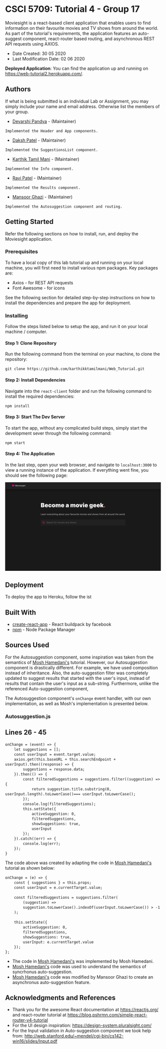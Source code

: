 # CSCI 5709: Tutorial 4 - Group 17

Moviesight is a react-based client application that enables users to find information on their favourite movies and TV shows from around the world. As part of the tutorial's requirements, the application features an auto-suggest component, react-router based routing, and asynchronous REST API requests using AXIOS.

* Date Created: 30 05 2020
* Last Modification Date: 02 06 2020

**Deployed Application**: You can find the application up and running on https://web-tutorial2.herokuapp.com/.

## Authors

If what is being submitted is an individual Lab or Assignment, you may simply include your name and email address. Otherwise list the members of your group.

* [Devarshi Pandya](devarshi.pandya@dal.ca) - (Maintainer)
```
Implemented the Header and App components.
```
* [Daksh Patel](dk792765@dal.ca) - (Maintainer)
```
Implemented the SuggestionsList component.
```
* [Karthik Tamil Mani](kr630601@dal.ca) - (Maintainer)
```
Implemented the Info component.
```
* [Ravi Patel](rv526909@dal.ca) - (Maintainer)
```
Implemented the Results component.
```
* [Mansoor Ghazi](mansoor.ghazi@dal.ca) - (Maintainer)
```
Implemented the Autosuggestion component and routing.
```


## Getting Started

Refer the following sections on how to install, run, and deploy the Moviesight application.

### Prerequisites

To have a local copy of this lab tutorial up and running on your local machine, you will first need to install various npm packages. Key packages are:

* Axios - for REST API requests
* Font Awesome - for icons

See the following section for detailed step-by-step instructions on how to install the dependencies and prepare the app for deployment.

### Installing

Follow the steps listed below to setup the app, and run it on your local machine / computer.

#### Step 1: Clone Repository

Run the following command from the terminal on your machine, to clone the repository:

```
git clone https://github.com/karthikktamilmani/Web_Tutorial.git
```

#### Step 2: Install Dependencies

Navigate into the `react-client` folder and run the following command to install the required dependencies:

```
npm install
```

#### Step 3: Start The Dev Server

To start the app, without any complicated build steps, simply start the development sever through the following command:

```
npm start
```

#### Step 4: The Application

In the last step, open your web browser, and navigate to `localhost:3000` to view a running instance of the application. If everything went fine, you should see the following page:

![Image of App Running](/deployed_app.png)


## Deployment

To deploy the app to Heroku, follow the ist 

## Built With

* [create-react-app](https://github.com/facebook/create-react-app) - React buildpack by facebook
* [npm](https://www.npmjs.com/) - Node Package Manager

## Sources Used

For the Autosuggestion component, some inspiration was taken from the semantics of [Mosh Hamedani's](https://programmingwithmosh.com/react/simple-react-autocomplete-component/) tutorial. However, our Autosuggestion component is drastically different. For example, we have used composition instead of inheritance. Also, the auto-suggestion filter was completely updated to suggest results that started with the user's input, instead of results that contain the user's input as a sub-string. Furthermore, unlike the referenced Auto-suggestion component, 

The Autosuggestion component's `onChange` event handler, with our own implementation, as well as Mosh's implementation is presented below.

### Autosuggestion.js

Lines 26 - 45
---------------

```
onChange = (event) => {
    let suggestions = [];
    const userInput = event.target.value;
    axios.get(this.baseURL + this.searchEndpoint + userInput).then((response) => {
        suggestions = response.data;
    }).then(() => {
        const filteredSuggestions = suggestions.filter((suggestion) => {
            return suggestion.title.substring(0, userInput.length).toLowerCase()=== userInput.toLowerCase();
        });
        console.log(filteredSuggestions);
        this.setState({
            activeSuggestion: 0,
            filteredSuggestions,
            showSuggestions: true,
            userInput
        });
    }).catch((err) => {
        console.log(err);
    });
}
```

The code above was created by adapting the code in [Mosh Hamedani's](https://programmingwithmosh.com/react/simple-react-autocomplete-component/) tutorial as shown below: 

```
onChange = (e) => {
    const { suggestions } = this.props;
    const userInput = e.currentTarget.value;

    const filteredSuggestions = suggestions.filter(
        (suggestion) =>
        suggestion.toLowerCase().indexOf(userInput.toLowerCase()) > -1
    );

    this.setState({
        activeSuggestion: 0,
        filteredSuggestions,
        showSuggestions: true,
        userInput: e.currentTarget.value
    });
};
```

- The code in [Mosh Hamedani's](https://programmingwithmosh.com/react/simple-react-autocomplete-component/) was implemented by Mosh Hamedani.
- [Mosh Hamedani's](https://programmingwithmosh.com/react/simple-react-autocomplete-component/) code was used to understand the semantics of syncrhonus auto-suggestion.
- [Mosh Hamedani's](https://programmingwithmosh.com/react/simple-react-autocomplete-component/) code was modified by Mansoor Ghazi to create an asynchronus auto-suggestion feature.

## Acknowledgments and References

* Thank you for the awesome React documentation at https://reactjs.org/ and react-router tutorial at https://blog.pshrmn.com/simple-react-router-v4-tutorial
* For the UI design inspiration: https://design-system.pluralsight.com/ 
* For the Input validation in Auto-suggestion component we took help from: http://web.stanford.edu/~mendel/cgi-bin/cs142-win16/slides/Input.pdf



